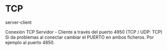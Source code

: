 # TCP
server-client



Conexión TCP 
Servidor - Cliente a través del puerto 4950 (TCP / UDP: TCP)
Si da problemas al conectar cambiar el PUERTO en ambos ficheros.
Por ejemplo al puerto 4850.
